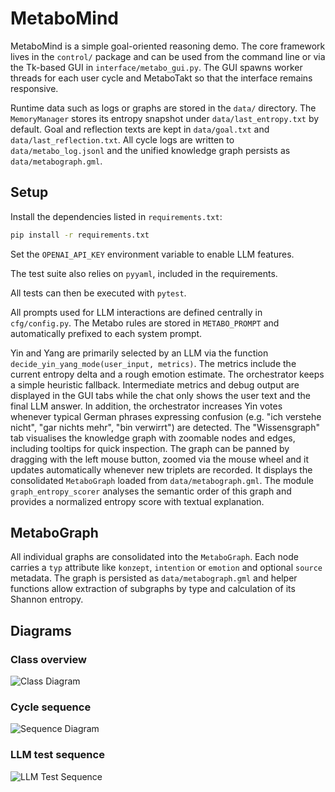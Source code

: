 # MetaboMind

MetaboMind is a simple goal-oriented reasoning demo.  The core framework lives
in the ``control/`` package and can be used from the command line or via the
Tk-based GUI in ``interface/metabo_gui.py``.  The GUI spawns worker threads for
each user cycle and MetaboTakt so that the interface remains responsive.

Runtime data such as logs or graphs are stored in the `data/` directory.
The `MemoryManager` stores its entropy snapshot under
`data/last_entropy.txt` by default. Goal and reflection texts are kept in
`data/goal.txt` and `data/last_reflection.txt`.
All cycle logs are written to `data/metabo_log.jsonl` and the unified
knowledge graph persists as `data/metabograph.gml`.

## Setup

Install the dependencies listed in `requirements.txt`:

```bash
pip install -r requirements.txt
```

Set the `OPENAI_API_KEY` environment variable to enable LLM features.

The test suite also relies on `pyyaml`, included in the requirements.

All tests can then be executed with `pytest`.

All prompts used for LLM interactions are defined centrally in `cfg/config.py`.
The Metabo rules are stored in `METABO_PROMPT` and automatically prefixed to
each system prompt.

Yin and Yang are primarily selected by an LLM via the function
`decide_yin_yang_mode(user_input, metrics)`.  The metrics include the current
entropy delta and a rough emotion estimate.  The orchestrator keeps a simple
heuristic fallback.  Intermediate metrics and debug output are displayed in the
GUI tabs while the chat only shows the user text and the final LLM answer.  In
addition, the orchestrator increases Yin votes whenever typical German phrases
expressing confusion (e.g. "ich verstehe nicht", "gar nichts mehr", "bin
verwirrt") are detected.
The "Wissensgraph" tab visualises the knowledge graph with zoomable nodes and
edges, including tooltips for quick inspection. The graph can be panned by
dragging with the left mouse button, zoomed via the mouse wheel and it updates
automatically whenever new triplets are recorded.
It displays the consolidated `MetaboGraph` loaded from `data/metabograph.gml`.
The module `graph_entropy_scorer` analyses the semantic order of this graph and
provides a normalized entropy score with textual explanation.

## MetaboGraph

All individual graphs are consolidated into the `MetaboGraph`. Each node carries
a `typ` attribute like `konzept`, `intention` or `emotion` and optional
`source` metadata. The graph is persisted as `data/metabograph.gml` and helper
functions allow extraction of subgraphs by type and calculation of its Shannon
entropy.

## Diagrams

### Class overview

![Class Diagram](https://www.plantuml.com/plantuml/png/ZLPBRzim3BxxL-ZM54ss-mv3WRKe2hJOiAq3Yc4G59jnXCcI9z5ftM7_VHJzjfDr5qScQJu-ygDo6L1vh0gJdBqz4mzbfX0oeNO8NgWiqpON7dvLsaC15iCRVCOaDIe4SQ-qxOw0Qki-rAc1LdBZbBbNLkNavdSYn2OdWImLxiKxyOb-eip3pa2AsjcPvY87bF6BrNby2zrRVB34E9N9uVFMJ1rWB4HunlFaJvzZuNmzpkaYzwgCKMyjKctqoKqKH4t11SdEeAclqsx84oTjNFu_rMp8kNTbFIyoeFCWqUlI08PLTpWVTADYXkCh0BJ9hIYetCAEtAn5F7DBsInL9gqCzLcsYQq6bmGLJiLD9XFvGPaAM5ceifDAT7ti30og0VeflWtsEssWnIEWvsui9wJlq7rbK5_flZzisob7Sgw1vID4HkyqqQS0jweCUuU37ST0hspGN5JfuQ1T5LYn5XQUP3-FtRno_esBWmwLClgbY-ygB2jaWm6Pptq7hsskRSUUh-edJWIFsZugct_qwHu8BaKzQM0iN0PnnAGxWFSwWnxFZUGk11BSwO3VTuGD_c35NiUcrfs6x5ivq2hOWaBIQ8iiiqGYsShYRa1TGCV967mL7rnm1Yd5RuL0uAPXBI87ro9KMvavszZ9r5catH5aPLFmyOZrdApav8hzjNMspcjjPKr0D54QvssiCTEPhG-ttIwA-7_JyDGxy-gfQP8aihuuLmnlfCibxyIPh224LqCGTdhTZFwNb2ZI-bwIYzlFlk2vD5JjN3FB-oX7NYC43opFsH3kzB2Vs01J3aJky6aZ8wtQOm4-1saZ_F517QvBQh2hV0hpKkvStk_Q8xNG-fHfl3DMsaPgDEqSbXhvRfDkDjXYcz6nMJZhEAuGYLh7799uDOdDvltaOXgTMJUweXQwoMMnq2vOEpSuGjTbY674a-dT5BMpAsbfCBwIXdLn9FcPSb9r1zFfV8b5So2fWrM0873lGMKpkr6qVvcDA7cajYMtaZ67v-KlcpSCNt89Del_Rlu2)

### Cycle sequence

![Sequence Diagram](https://www.plantuml.com/plantuml/png/XLB1QiCm3BtdAmovj8UoUmwxRANiK0OR7VHaL4TB38vjP6LTzlLpCaWQ9wpNfwSdFUc1OaVY590o3yHQQG-MnH4PBkvmUbb1dpfbS8OV79WZMAWMAesZRgtoXfy65MjdzxRITYvtrlOCjdebLMDWWhZXNDQL-8nAbudeWS3N7nglQ_ZUCZdVlIj7iTmR5hl7svP2b0JLmuzppLWUpr08RNtBWl6Rin6TACDD2a6jbSq0IDKZcvw_5NdEDI6KUPxTq8Vvq-KAKI7BAWARRKgR7R8GmO8FjUCbSMcr40gCQWqmIlmhnBObJ-nICw77qm7fu_gjBLAlJcFfhW4eIycalK4Ezzt2LrozSUlAAs69dnpI8PiOb4ty1saLbbEc58qDdRQoYsffvqHTdgcdPYjR_BFSfQsa9sqN3vn7ZZ2q9ebR6jZhBm00)

### LLM test sequence

![LLM Test Sequence](https://www.plantuml.com/plantuml/png/PP2z2iCW481tdy8n6V826KgWGwSkfPt5cgC8vXGz2Ntx-bEeiPj-Vdntk0IIdk9cc5HaFRz38F3C9QYLTXAfe5j4xF0LI3xj-QqC7FZ5IlDmgyoPMkFJgOdCt4SKbEvX6DcFPwjfLcqhGAXC1eqkqiWQYKzz6a8qr5MRZMOUoq6y4alZcwU_5iBEitQeVPqworbFR05Sy_zz0000)
